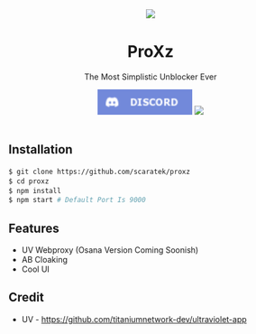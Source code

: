 <div align="center">
<img width="150px" src="https://raw.githubusercontent.com/Scaratek/ProXz/main/Screenshot_2023-02-02_2.02.10_PM-removebg-preview.png">
</div>

<h1 align="center">ProXz</h1>
<div align="center">
  <p>The Most Simplistic Unblocker Ever</p>
<a href="https://discord.gg/JawyTs5zsh"><img height="45px" src="https://raw.githubusercontent.com/Chromium-Workshop/.github/main/profile/Discord-7289DA.png"><img></a>
<a href="https://www.buymeacoffee.com/scarat3k"><img height="45px" src="https://img.buymeacoffee.com/button-api/?text=Buy me a coffee&emoji=☕&slug=scarat3k&button_colour=f5bce0&font_colour=000000&font_family=Cookie&outline_colour=000000&coffee_colour=FFDD00" /></a>
</div>
<br>

## Installation
```bash
$ git clone https://github.com/scaratek/proxz
$ cd proxz
$ npm install
$ npm start # Default Port Is 9000
```

## Features
- UV Webproxy (Osana Version Coming Soonish)
- AB Cloaking
- Cool UI

## Credit
- UV - https://github.com/titaniumnetwork-dev/ultraviolet-app
